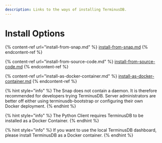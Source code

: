 ```yaml
---
description: Links to the ways of installing TerminusDB.
---
```


# Install Options

{% content-ref url="install-from-snap.md" %}
[install-from-snap.md](install-from-snap.md)
{% endcontent-ref %}

{% content-ref url="install-from-source-code.md" %}
[install-from-source-code.md](install-from-source-code.md)
{% endcontent-ref %}

{% content-ref url="install-as-docker-container.md" %}
[install-as-docker-container.md](install-as-docker-container.md)
{% endcontent-ref %}



{% hint style="info" %}
The Snap does not contain a daemon. It is therefore recommended for developers trying TerminusDB. Server administrators are better off either using terminusdb-bootstrap or configuring their own Docker deployment.
{% endhint %}

{% hint style="info" %}
The Python Client requires TerminusDB to be installed as a Docker Container.
{% endhint %}

{% hint style="info" %}
If you want to use the local TerminusDB dashboard, please install TerminusDB as a Docker container.
{% endhint %}
